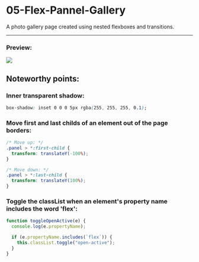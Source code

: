 # 05-Flex-Pannel-Gallery

A photo gallery page created using nested flexboxes and transitions.

---

### Preview:

![](./assets/flex-panels-demo.gif)

## Noteworthy points:

### Inner transparent shadow:

```css
box-shadow: inset 0 0 0 5px rgba(255, 255, 255, 0.1);
```

### Move first and last childs of an element out of the page borders:

```css
/* Move up: */
.panel > *:first-child {
  transform: translateY(-100%);
}

/* Move down: */
.panel > *:last-child {
  transform: translateY(100%);
}
```

### Toggle the classList when an element's property name includes the word 'flex':

```javascript
function toggleOpenActive(e) {
  console.log(e.propertyName);

  if (e.propertyName.includes(`flex`)) {
    this.classList.toggle("open-active");
  }
}
```

